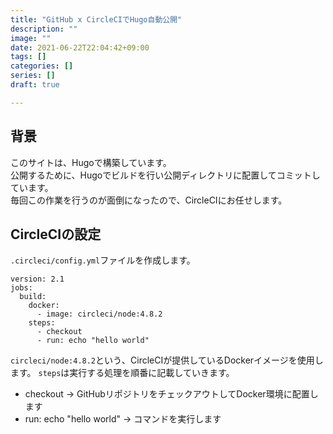 ```yaml
---
title: "GitHub x CircleCIでHugo自動公開"
description: ""
image: ""
date: 2021-06-22T22:04:42+09:00
tags: []
categories: []
series: []
draft: true

---
```

## 背景

このサイトは、Hugoで構築しています。  
公開するために、Hugoでビルドを行い公開ディレクトリに配置してコミットしています。  
毎回この作業を行うのが面倒になったので、CircleCIにお任せします。

## CircleCIの設定
`.circleci/config.yml`ファイルを作成します。

```
version: 2.1
jobs:
  build:
    docker:
      - image: circleci/node:4.8.2
    steps:
      - checkout
      - run: echo "hello world"
```

`circleci/node:4.8.2`という、CircleCIが提供しているDockerイメージを使用します。
`steps`は実行する処理を順番に記載していきます。
- checkout -> GitHubリポジトリをチェックアウトしてDocker環境に配置します
- run: echo "hello world" -> コマンドを実行します



